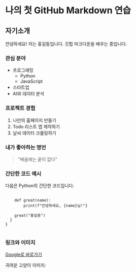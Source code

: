 나의 첫 GitHub Markdown 연습
============================
자기소개
--------
안녕하세요! 저는 홍길동입니다. 깃헙 마크다운을 배우는 중입니다.

### 관심 분야    
  * 프로그래밍  
    * Python  
    * JavaScript  
  * 스타트업  
  * AI와 데이터 분석  

### 프로젝트 경험  
1. 나만의 홈페이지 만들기  
2. Todo 리스트 앱 제작하기  
3. 날씨 데이터 크롤링하기  

### 내가 좋아하는 명언
>"배움에는 끝이 없다"

### 간단한 코드 예시
다음은 Python의 간단한 코드입니다.  
<pre>
  <code>
    def great(name):
        print(f"안녕하세요, {name}님!"}

    great("홍길동")
  }
}
  </code>
</pre>

### 링크와 이미지  
[Google로 바로가기](https://www.google.com/imgres?q=%EA%B3%A0%EC%96%91%EC%9D%B4&imgurl=https%3A%2F%2Fi.namu.wiki%2Fi%2Fd1A_wD4kuLHmOOFqJdVlOXVt1TWA9NfNt_HA0CS0Y_N0zayUAX8olMuv7odG2FiDLDQZIRBqbPQwBSArXfEJlQ.webp&imgrefurl=https%3A%2F%2Fnamu.wiki%2Fw%2F%25EA%25B3%25A0%25EC%2596%2591%25EC%259D%25B4&docid=FIVAl-Pt0-9lEM&tbnid=1Y6bwWMHGsc2jM&vet=12ahUKEwjjsIGxmdyPAxXLjK8BHQdvLHsQM3oECBkQAA..i&w=1000&h=667&hcb=2&ved=2ahUKEwjjsIGxmdyPAxXLjK8BHQdvLHsQM3oECBkQAA)  

귀여운 고양이 이미지:  

